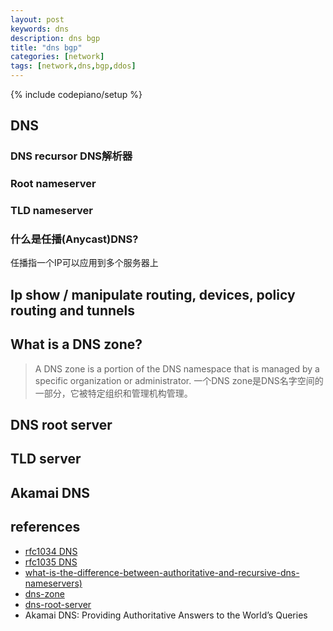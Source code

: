 ```yaml
---
layout: post
keywords: dns
description: dns bgp
title: "dns bgp"
categories: [network]
tags: [network,dns,bgp,ddos]
---
```

{% include codepiano/setup %}

## DNS

### DNS recursor  DNS解析器

### Root nameserver

### TLD nameserver

### 什么是任播(Anycast)DNS?

任播指一个IP可以应用到多个服务器上

## Ip show / manipulate routing, devices, policy routing and tunnels

## What is a DNS zone?

> A DNS zone is a portion of the DNS namespace that is managed by a specific organization or administrator.
> 一个DNS zone是DNS名字空间的一部分，它被特定组织和管理机构管理。

## DNS root server

## TLD server

## Akamai DNS

## references

* [rfc1034 DNS](https://datatracker.ietf.org/doc/html/rfc1034)
* [rfc1035 DNS](https://datatracker.ietf.org/doc/html/rfc1035)
* [what-is-the-difference-between-authoritative-and-recursive-dns-nameservers)](https://umbrella.cisco.com/blog/what-is-the-difference-between-authoritative-and-recursive-dns-nameservers)
* [dns-zone](https://www.cloudflare.com/zh-cn/learning/dns/glossary/dns-zone/)
* [dns-root-server](https://www.cloudflare.com/learning/dns/glossary/dns-root-server/)
* Akamai DNS: Providing Authoritative Answers to the World’s Queries
